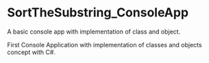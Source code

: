 # SortTheSubstring_ConsoleApp
A basic console app with implementation of class and object.

First Console Application with implementation of classes and objects concept with C#.
